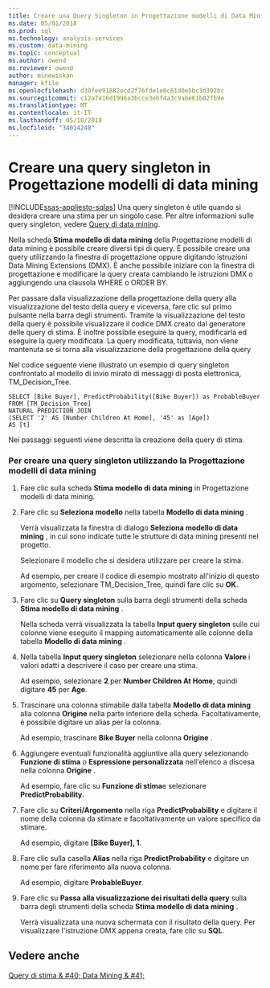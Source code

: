 ```yaml
---
title: Creare una Query Singleton in Progettazione modelli di Data Mining | Documenti Microsoft
ms.date: 05/01/2018
ms.prod: sql
ms.technology: analysis-services
ms.custom: data-mining
ms.topic: conceptual
ms.author: owend
ms.reviewer: owend
author: minewiskan
manager: kfile
ms.openlocfilehash: d30fee91882ecd2f76fde1e0c61d0e5bc3d302bc
ms.sourcegitcommit: c12a7416d1996a3bcce3ebf4a3c9abe61b02fb9e
ms.translationtype: MT
ms.contentlocale: it-IT
ms.lasthandoff: 05/10/2018
ms.locfileid: "34014248"
---
```

# <a name="create-a-singleton-query-in-the-data-mining-designer"></a>Creare una query singleton in Progettazione modelli di data mining
[!INCLUDE[ssas-appliesto-sqlas](../../includes/ssas-appliesto-sqlas.md)]
  Una query singleton è utile quando si desidera creare una stima per un singolo case. Per altre informazioni sulle query singleton, vedere [Query di data mining](../../analysis-services/data-mining/data-mining-queries.md).  
  
 Nella scheda **Stima modello di data mining** della Progettazione modelli di data mining è possibile creare diversi tipi di query. È possibile creare una query utilizzando la finestra di progettazione oppure digitando istruzioni Data Mining Extensions (DMX). È anche possibile iniziare con la finestra di progettazione e modificare la query creata cambiando le istruzioni DMX o aggiungendo una clausola WHERE o ORDER BY.  
  
 Per passare dalla visualizzazione della progettazione della query alla visualizzazione del testo della query e viceversa, fare clic sul primo pulsante nella barra degli strumenti. Tramite la visualizzazione del testo della query è possibile visualizzare il codice DMX creato dal generatore delle query di stima. È inoltre possibile eseguire la query, modificarla ed eseguire la query modificata. La query modificata, tuttavia, non viene mantenuta se si torna alla visualizzazione della progettazione della query  
  
 Nel codice seguente viene illustrato un esempio di query singleton confrontato al modello di invio mirato di messaggi di posta elettronica, TM_Decision_Tree.  
  
```  
SELECT [Bike Buyer], PredictProbability([Bike Buyer]) as ProbableBuyer  
FROM [TM_Decision_Tree]  
NATURAL PREDICTION JOIN  
(SELECT '2' AS [Number Children At Home], '45' as [Age])  
AS [t]  
```  
  
 Nei passaggi seguenti viene descritta la creazione della query di stima.  
  
### <a name="to-create-a-singleton-query-by-using-the-data-mining-designer"></a>Per creare una query singleton utilizzando la Progettazione modelli di data mining  
  
1.  Fare clic sulla scheda **Stima modello di data mining** in Progettazione modelli di data mining.  
  
2.  Fare clic su **Seleziona modello** nella tabella **Modello di data mining** .  
  
     Verrà visualizzata la finestra di dialogo **Seleziona modello di data mining** , in cui sono indicate tutte le strutture di data mining presenti nel progetto.  
  
     Selezionare il modello che si desidera utilizzare per creare la stima.  
  
     Ad esempio, per creare il codice di esempio mostrato all'inizio di questo argomento, selezionare TM_Decision_Tree, quindi fare clic su **OK**.  
  
3.  Fare clic su **Query singleton** sulla barra degli strumenti della scheda **Stima modello di data mining** .  
  
     Nella scheda verrà visualizzata la tabella **Input query singleton** sulle cui colonne viene eseguito il mapping automaticamente alle colonne della tabella **Modello di data mining** .  
  
4.  Nella tabella **Input query singleton** selezionare nella colonna **Valore** i valori adatti a descrivere il caso per creare una stima.  
  
     Ad esempio, selezionare **2** per **Number Children At Home**, quindi digitare **45** per **Age**.  
  
5.  Trascinare una colonna stimabile dalla tabella **Modello di data mining** alla colonna **Origine** nella parte inferiore della scheda. Facoltativamente, è possibile digitare un alias per la colonna.  
  
     Ad esempio, trascinare **Bike Buyer** nella colonna **Origine** .  
  
6.  Aggiungere eventuali funzionalità aggiuntive alla query selezionando **Funzione di stima** o **Espressione personalizzata** nell'elenco a discesa nella colonna **Origine** .  
  
     Ad esempio, fare clic su **Funzione di stima**e selezionare **PredictProbability**.  
  
7.  Fare clic su **Criteri/Argomento** nella riga **PredictProbability** e digitare il nome della colonna da stimare e facoltativamente un valore specifico da stimare.  
  
     Ad esempio, digitare **[Bike Buyer], 1**.  
  
8.  Fare clic sulla casella **Alias** nella riga **PredictProbability** e digitare un nome per fare riferimento alla nuova colonna.  
  
     Ad esempio, digitare **ProbableBuyer**.  
  
9. Fare clic su **Passa alla visualizzazione dei risultati della query** sulla barra degli strumenti della scheda **Stima modello di data mining** .  
  
     Verrà visualizzata una nuova schermata con il risultato della query. Per visualizzare l'istruzione DMX appena creata, fare clic su **SQL**.  
  
## <a name="see-also"></a>Vedere anche  
 [Query di stima & #40; Data Mining & #41;](../../analysis-services/data-mining/prediction-queries-data-mining.md)  
  
  
